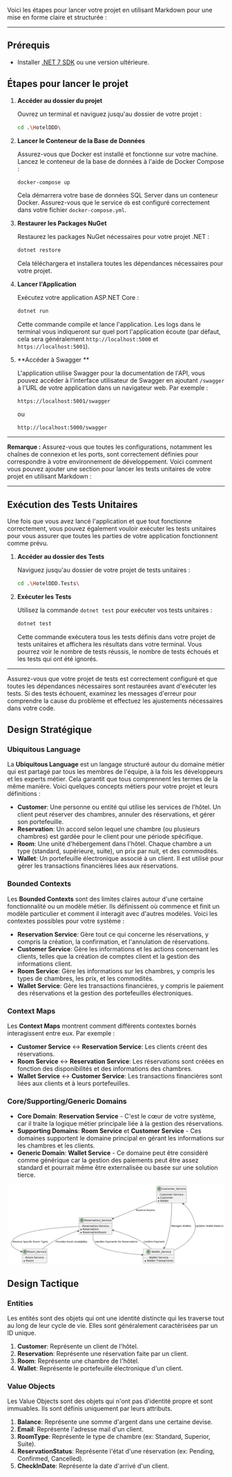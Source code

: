 Voici les étapes pour lancer votre projet en utilisant Markdown pour une mise en forme claire et structurée :

---

## Prérequis

- Installer [.NET 7 SDK](https://dotnet.microsoft.com/download/dotnet/7.0) ou une version ultérieure.

## Étapes pour lancer le projet

1. **Accéder au dossier du projet**

   Ouvrez un terminal et naviguez jusqu'au dossier de votre projet :

   ```bash
   cd .\HotelDDD\
   ```

2. **Lancer le Conteneur de la Base de Données**

   Assurez-vous que Docker est installé et fonctionne sur votre machine. Lancez le conteneur de la base de données à l'aide de Docker Compose :

   ```bash
   docker-compose up
   ```

   Cela démarrera votre base de données SQL Server dans un conteneur Docker. Assurez-vous que le service `db` est configuré correctement dans votre fichier `docker-compose.yml`.

3. **Restaurer les Packages NuGet**

   Restaurez les packages NuGet nécessaires pour votre projet .NET :

   ```bash
   dotnet restore
   ```

   Cela téléchargera et installera toutes les dépendances nécessaires pour votre projet.

4. **Lancer l'Application**

   Exécutez votre application ASP.NET Core :

   ```bash
   dotnet run
   ```

   Cette commande compile et lance l'application. Les logs dans le terminal vous indiqueront sur quel port  l'application écoute (par défaut, cela sera généralement `http://localhost:5000` et `https://localhost:5001`).

5. **Accéder à Swagger **

   L'application utilise Swagger pour la documentation de l'API, vous pouvez accéder à l'interface utilisateur de Swagger en ajoutant `/swagger` à l'URL de votre application dans un navigateur web. Par exemple :

   ```
   https://localhost:5001/swagger
   ```

   ou

   ```
   http://localhost:5000/swagger
   ```


---

**Remarque :** Assurez-vous que toutes les configurations, notamment les chaînes de connexion et les ports, sont correctement définies pour correspondre à votre environnement de développement.
Voici comment vous pouvez ajouter une section pour lancer les tests unitaires de votre projet en utilisant Markdown :

---

## Exécution des Tests Unitaires

Une fois que vous avez lancé l'application et que tout fonctionne correctement, vous pouvez également vouloir exécuter les tests unitaires pour vous assurer que toutes les parties de votre application fonctionnent comme prévu.

1. **Accéder au dossier des Tests**

   Naviguez jusqu'au dossier de votre projet de tests unitaires :

   ```bash
   cd .\HotelDDD.Tests\
   ```

2. **Exécuter les Tests**

   Utilisez la commande `dotnet test` pour exécuter vos tests unitaires :

   ```bash
   dotnet test
   ```

   Cette commande exécutera tous les tests définis dans votre projet de tests unitaires et affichera les résultats dans votre terminal. Vous pourrez voir le nombre de tests réussis, le nombre de tests échoués et les tests qui ont été ignorés.

---

Assurez-vous que votre projet de tests est correctement configuré et que toutes les dépendances nécessaires sont restaurées avant d'exécuter les tests. Si des tests échouent, examinez les messages d'erreur pour comprendre la cause du problème et effectuez les ajustements nécessaires dans votre code.
## Design Stratégique

### Ubiquitous Language

La **Ubiquitous Language** est un langage structuré autour du domaine métier qui est partagé par tous les membres de l'équipe, à la fois les développeurs et les experts métier. Cela garantit que tous comprennent les termes de la même manière. Voici quelques concepts métiers pour votre projet et leurs définitions :

- **Customer**: Une personne ou entité qui utilise les services de l'hôtel. Un client peut réserver des chambres, annuler des réservations, et gérer son portefeuille.
- **Reservation**: Un accord selon lequel une chambre (ou plusieurs chambres) est gardée pour le client pour une période spécifique.
- **Room**: Une unité d'hébergement dans l'hôtel. Chaque chambre a un type (standard, supérieure, suite), un prix par nuit, et des commodités.
- **Wallet**: Un portefeuille électronique associé à un client. Il est utilisé pour gérer les transactions financières liées aux réservations.

### Bounded Contexts

Les **Bounded Contexts** sont des limites claires autour d'une certaine fonctionnalité ou un modèle métier. Ils définissent où commence et finit un modèle particulier et comment il interagit avec d'autres modèles. Voici les contextes possibles pour votre système :

- **Reservation Service**: Gère tout ce qui concerne les réservations, y compris la création, la confirmation, et l'annulation de réservations.
- **Customer Service**: Gère les informations et les actions concernant les clients, telles que la création de comptes client et la gestion des informations client.
- **Room Service**: Gère les informations sur les chambres, y compris les types de chambres, les prix, et les commodités.
- **Wallet Service**: Gère les transactions financières, y compris le paiement des réservations et la gestion des portefeuilles électroniques.

### Context Maps

Les **Context Maps** montrent comment différents contextes bornés interagissent entre eux. Par exemple :

- **Customer Service** ↔ **Reservation Service**: Les clients créent des réservations.
- **Room Service** ↔ **Reservation Service**: Les réservations sont créées en fonction des disponibilités et des informations des chambres.
- **Wallet Service** ↔ **Customer Service**: Les transactions financières sont liées aux clients et à leurs portefeuilles.

### Core/Supporting/Generic Domains

- **Core Domain**: **Reservation Service** - C'est le cœur de votre système, car il traite la logique métier principale liée à la gestion des réservations.
- **Supporting Domains**: **Room Service** et **Customer Service** - Ces domaines supportent le domaine principal en gérant les informations sur les chambres et les clients.
- **Generic Domain**: **Wallet Service** - Ce domaine peut être considéré comme générique car la gestion des paiements peut être assez standard et pourrait même être externalisée ou basée sur une solution tierce.

![Schéma du projet](schema.png)


## Design Tactique

### Entities

Les entités sont des objets qui ont une identité distincte qui les traverse tout au long de leur cycle de vie. Elles sont généralement caractérisées par un ID unique.

1. **Customer**: Représente un client de l'hôtel.
2. **Reservation**: Représente une réservation faite par un client.
3. **Room**: Représente une chambre de l'hôtel.
4. **Wallet**: Représente le portefeuille électronique d'un client.

### Value Objects

Les Value Objects sont des objets qui n'ont pas d'identité propre et sont immuables. Ils sont définis uniquement par leurs attributs.

1. **Balance**: Représente une somme d'argent dans une certaine devise.
2. **Email**:  Représente l'adresse  mail d'un client.
3. **RoomType**: Représente le type de chambre (ex: Standard, Superior, Suite).
4. **ReservationStatus**: Représente l'état d'une réservation (ex: Pending, Confirmed, Cancelled).
5. **CheckInDate**:  Représente la date d'arrivé d'un client.
